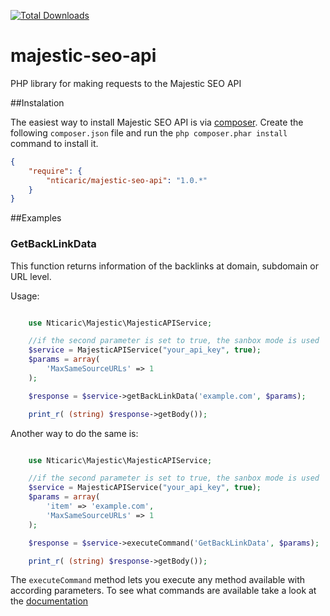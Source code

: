 [![Total Downloads](https://img.shields.io/packagist/dt/nticaric/majestic-seo-api.svg?style=flat-square)](https://packagist.org/packages/nticaric/majestic-seo-api)

majestic-seo-api
================

PHP library for making requests to the Majestic SEO API

##Instalation

The easiest way to install Majestic SEO API is via [composer](http://getcomposer.org/). Create the following `composer.json` file and run the `php composer.phar install` command to install it.

```json
{
    "require": {
        "nticaric/majestic-seo-api": "1.0.*"
    }
}
```

##Examples

### GetBackLinkData

This function returns information of the backlinks at domain, subdomain or URL level.

Usage:
```php

    use Nticaric\Majestic\MajesticAPIService;

    //if the second parameter is set to true, the sanbox mode is used
    $service = MajesticAPIService("your_api_key", true);
    $params = array(
        'MaxSameSourceURLs' => 1
    );

    $response = $service->getBackLinkData('example.com', $params);

    print_r( (string) $response->getBody());

```

Another way to do the same is:

```php

    use Nticaric\Majestic\MajesticAPIService;

    //if the second parameter is set to true, the sanbox mode is used
    $service = MajesticAPIService("your_api_key", true);
    $params = array(
        'item' => 'example.com',
        'MaxSameSourceURLs' => 1
    );

    $response = $service->executeCommand('GetBackLinkData', $params);

    print_r( (string) $response->getBody());

```

The `executeCommand` method lets you execute any method available with according 
parameters. To see what commands are available take a look at the 
[documentation](http://developer-support.majestic.com/api/commands/)


